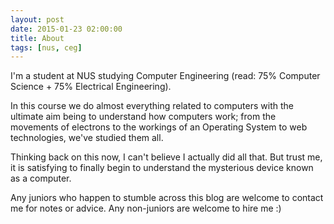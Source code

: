 ```yaml
---
layout: post
date: 2015-01-23 02:00:00
title: About
tags: [nus, ceg]
---
```

I'm a student at NUS studying Computer Engineering (read: 75% Computer Science + 75% Electrical Engineering).

In this course we do almost everything related to computers with the ultimate aim being to understand how computers work; from the movements of electrons to the workings of an Operating System to web technologies, we've studied them all.

Thinking back on this now, I can't believe I actually did all that. But trust me, it is satisfying to finally begin to understand the mysterious device known as a computer.

Any juniors who happen to stumble across this blog are welcome to contact me for notes or advice. Any non-juniors are welcome to hire me :)
